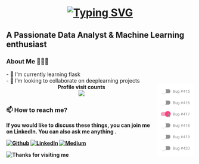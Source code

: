 ### <h1 align="center"> [![Typing SVG](https://readme-typing-svg.herokuapp.com?font=cursive&color=1589FF&center=true&vCenter=true&lines=Hi+there%2C+I'm+Sai+Krithik+👋)](https://git.io/typing-svg) </h1>

## A Passionate Data Analyst & Machine Learning enthusiast
### About Me 🤷🏻‍♂️
<div>  
<div>
- 🌱 I’m currently learning flask
</div>
<div>
- 👯 I’m looking to collaborate on deeplearning projects
</div>   
<div>   

 <div>
     
<img src="https://github.com/kiiirtiiii/kiiirtiiii/blob/main/gif/output-onlinegiftools.gif" width="100px" align="right">
</div>

<!-- visitor count -->
<div align="center"><b>Profile visit counts<b><br><img src="https://profile-counter.glitch.me/saikrithik/count.svg"></div>

### 📫 How to reach me?
If you would like to discuss these things, you can join me on LinkedIn. You can also ask me anything .

<p><a href="https://github.com/saikrithik" target="_blank"><img alt="Github" src="https://img.shields.io/badge/GitHub-%2312100E.svg?&style=for-the-badge&logo=Github&logoColor=white" /></a> <a href="https://www.linkedin.com/in/venkata-sai-krithik-6a344a199/" target="_blank"><img alt="LinkedIn" src="https://img.shields.io/badge/linkedin-%230077B5.svg?&style=for-the-badge&logo=linkedin&logoColor=white" /></a> <a href=https://medium.com/@pvsaikrithik target="_blank"><img alt="Medium" src="https://img.shields.io/badge/medium-%2312100E.svg?&style=for-the-badge&logo=medium&logoColor=white" /></a>
</p>
<img height="120" alt="Thanks for visiting me" width="100%" src="https://raw.githubusercontent.com/BrunnerLivio/brunnerlivio/master/images/marquee.svg" />

